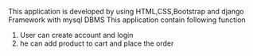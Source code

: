 This application is developed by using HTML,CSS,Bootstrap and django Framework with mysql DBMS
This application contain following function
1. User can create account and login
2. he can add product to cart and place the order
